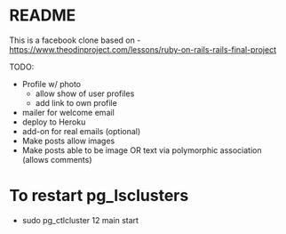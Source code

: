 # README

This is a facebook clone based on - https://www.theodinproject.com/lessons/ruby-on-rails-rails-final-project

TODO:
- Profile w/ photo
  - allow show of user profiles
  - add link to own profile
- mailer for welcome email
- deploy to Heroku
- add-on for real emails
(optional)
- Make posts allow images
- Make posts able to be image OR text via polymorphic association (allows comments)

# To restart pg_lsclusters
- sudo pg_ctlcluster 12 main start
